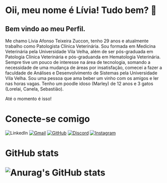 <div>
    <h1>Oii, meu nome é Lívia! Tudo bem?  👋 </h1>
    <h2>Bem vindo ao meu Perfil.</h2>
    <p> 
Me chamo Lívia Afonso Teixeira Zuccon, tenho 29 anos e atualmente trabalho como Patologista Clínica Veterinária.
Sou formada em Medicina Veterinária pela Universidade Vila Velha, além de ser pós-graduada em Patologia Clínica Veterinária e pós-graduanda em Hematologia Veterinária.
Sempre tive um pouco de interesse na área de tecnologia, somando a necessidade de uma mudança de áreas por insatisfação, comecei a fazer a faculdade de Análises e Desenvolvimento de Sistemas pela Universidade Vila Velha.
Sou uma pessoa que ama beber um vinho com os amigos e ler nas horas vagas.
Tenho um poodle idoso (Marley) de 12 anos e 3 gatos (Lorelai, Canela, Sebastião).
 </p>
Até o momento é isso! 
  </p>
</div>
<div>
    <h1>Conecte-se comigo</h1>

![LinkedIn](https://img.shields.io/badge/LinkedIn-0077B5?style=for-the-badge&logo=linkedin)
  [![Gmail](https://img.shields.io/badge/Gmail-333333?style=for-the-badge&logo=gmail)](mailto:livia.afonsotz@hotmail.com)
  [![GitHub](https://img.shields.io/badge/GitHub-100000?style=for-the-badge&logo=github)](https://github.com/liviaatzuccon)
[![Discord](https://img.shields.io/badge/Discord-7289DA?style=for-the-badge&logo=discord)](https://discord.com/channels/@livia.afonsotz)
[![Instagram](https://img.shields.io/badge/-Instagram-%23E4405F?style=for-the-badge&logo=instagram)](https://www.instagram.com/livia_atz/)

<h1> GitHub stats

![Anurag's GitHub stats](https://github-readme-stats.vercel.app/api?username=liviaatzuccon&theme=aura_dark_icons=true)
